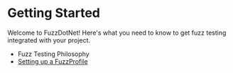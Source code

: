 # Getting Started

Welcome to FuzzDotNet! Here's what you need to know to get fuzz testing integrated with your project.

- Fuzz Testing Philosophy
- [Setting up a FuzzProfile](./Fuzz%20Profiles.md)